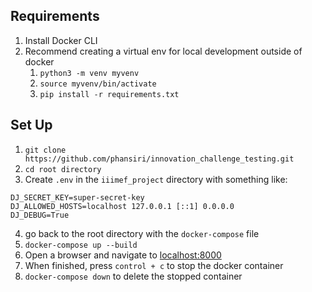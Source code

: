 ## Requirements
1. Install Docker CLI
2. Recommend creating a virtual env for local development outside of docker
    1. `python3 -m venv myvenv`
    2. `source myvenv/bin/activate`
    3. `pip install -r requirements.txt`

## Set Up
1. `git clone https://github.com/phansiri/innovation_challenge_testing.git`
2. `cd root directory`
3. Create `.env` in the `iiimef_project` directory with something like:
```.env
DJ_SECRET_KEY=super-secret-key
DJ_ALLOWED_HOSTS=localhost 127.0.0.1 [::1] 0.0.0.0
DJ_DEBUG=True
```
4. go back to the root directory with the `docker-compose` file
5. `docker-compose up --build`
6. Open a browser and navigate to [localhost:8000](http://localhost:8000/)
7. When finished, press `control + c` to stop the docker container
8. `docker-compose down` to delete the stopped container
